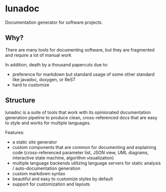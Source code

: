 # lunadoc

Documentation generator for software projects.

## Why?

There are many tools for documenting software, but they are fragmented and require a lot of manual work

In addition, death by a thousand papercuts due to:

- preference for markdown but standard usage of some other standard like javadoc, doxygen, or ReST
- hard to customize 

## Structure

lunadoc is a suite of tools that work with its opinionated documentation generation pipeline to produce clean, cross-referenced docs that are easy to style and works for multiple languages.

Features:

- a static site generator
- custom components that are common for documenting and explaining code (cross-referenced parameter list, JSON view, UML diagrams, interactive state machine, algorithm visualization)
- multiple language backends utilizing language servers for static analysis / auto-documentation generation
- custom markdown syntax
- beautiful and easy to customize styles by default
- support for customization and layouts

